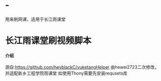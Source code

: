 # -
用来刷网课，适用于长江雨课堂
# 长江雨课堂刷视频脚本

#### 介绍
源自:https://github.com/heyblackC/yuketangHelper
由hewei2723二次修改，并适配新乡工程学院雨课堂
如使用Thony需要先安装requsets库

